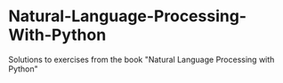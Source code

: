 # Natural-Language-Processing-With-Python
Solutions to exercises from the book "Natural Language Processing with Python"
